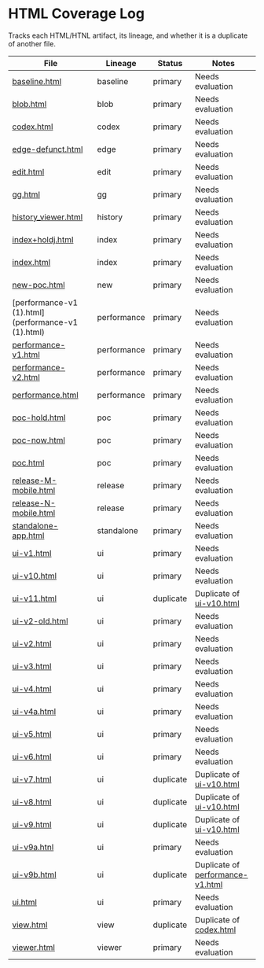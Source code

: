 # HTML Coverage Log

Tracks each HTML/HTNL artifact, its lineage, and whether it is a duplicate of another file.

| File | Lineage | Status | Notes |
| --- | --- | --- | --- |
| [baseline.html](baseline.html) | baseline | primary | Needs evaluation |
| [blob.html](blob.html) | blob | primary | Needs evaluation |
| [codex.html](codex.html) | codex | primary | Needs evaluation |
| [edge-defunct.html](edge-defunct.html) | edge | primary | Needs evaluation |
| [edit.html](edit.html) | edit | primary | Needs evaluation |
| [gg.html](gg.html) | gg | primary | Needs evaluation |
| [history_viewer.html](history_viewer.html) | history | primary | Needs evaluation |
| [index+holdj.html](index+holdj.html) | index | primary | Needs evaluation |
| [index.html](index.html) | index | primary | Needs evaluation |
| [new-poc.html](new-poc.html) | new | primary | Needs evaluation |
| [performance-v1 (1).html](performance-v1 (1).html) | performance | primary | Needs evaluation |
| [performance-v1.html](performance-v1.html) | performance | primary | Needs evaluation |
| [performance-v2.html](performance-v2.html) | performance | primary | Needs evaluation |
| [performance.html](performance.html) | performance | primary | Needs evaluation |
| [poc-hold.html](poc-hold.html) | poc | primary | Needs evaluation |
| [poc-now.html](poc-now.html) | poc | primary | Needs evaluation |
| [poc.html](poc.html) | poc | primary | Needs evaluation |
| [release-M-mobile.html](release-M-mobile.html) | release | primary | Needs evaluation |
| [release-N-mobile.html](release-N-mobile.html) | release | primary | Needs evaluation |
| [standalone-app.html](standalone-app.html) | standalone | primary | Needs evaluation |
| [ui-v1.html](ui-v1.html) | ui | primary | Needs evaluation |
| [ui-v10.html](ui-v10.html) | ui | primary | Needs evaluation |
| [ui-v11.html](ui-v11.html) | ui | duplicate | Duplicate of [ui-v10.html](ui-v10.html) |
| [ui-v2-old.html](ui-v2-old.html) | ui | primary | Needs evaluation |
| [ui-v2.html](ui-v2.html) | ui | primary | Needs evaluation |
| [ui-v3.html](ui-v3.html) | ui | primary | Needs evaluation |
| [ui-v4.html](ui-v4.html) | ui | primary | Needs evaluation |
| [ui-v4a.html](ui-v4a.html) | ui | primary | Needs evaluation |
| [ui-v5.html](ui-v5.html) | ui | primary | Needs evaluation |
| [ui-v6.html](ui-v6.html) | ui | primary | Needs evaluation |
| [ui-v7.html](ui-v7.html) | ui | duplicate | Duplicate of [ui-v10.html](ui-v10.html) |
| [ui-v8.html](ui-v8.html) | ui | duplicate | Duplicate of [ui-v10.html](ui-v10.html) |
| [ui-v9.html](ui-v9.html) | ui | duplicate | Duplicate of [ui-v10.html](ui-v10.html) |
| [ui-v9a.htnl](ui-v9a.htnl) | ui | primary | Needs evaluation |
| [ui-v9b.html](ui-v9b.html) | ui | duplicate | Duplicate of [performance-v1.html](performance-v1.html) |
| [ui.html](ui.html) | ui | primary | Needs evaluation |
| [view.html](view.html) | view | duplicate | Duplicate of [codex.html](codex.html) |
| [viewer.html](viewer.html) | viewer | primary | Needs evaluation |
